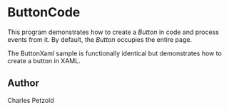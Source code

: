 ButtonCode
==========

This program demonstrates how to create a *Button* in code and process events from it.
By default, the *Button* occupies the entire page.

The ButtonXaml sample is functionally identical but demonstrates how to create a button in XAML.

Author
------

Charles Petzold
